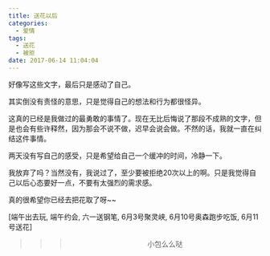 ```yaml
---
title: 送花以后
categories:
  - 爱情
tags:
  - 送花
  - 被拒
date: 2017-06-14 11:04:04
---
```


好像写这些文字，最后只是感动了自己。

其实倒没有责怪的意思，只是觉得自己的想法和行为都很怪异。

这真的已经是我做过的最勇敢的事情了。现在无比后悔说了那段不成熟的文字，但是也会有些许释然，因为那会不说不做，迟早会说会做。不然的话，我就一直在纠结这件事情。

两天没有写自己的感受，只是希望给自己一个缓冲的时间，冷静一下。

我放弃了吗？当然没有，我说过了，至少要被拒绝20次以上的啊。只是我觉得自己以后心态要好一点，不要有太强烈的需求感。

真的很希望你已经去把花取了呀~~

[端午出去玩, 端午约会, 六一送钢笔, 6月3号聚灵峡, 6月10号奥森跑步吃饭, 6月11号送花]


>>><div align=center>小包么么哒</div>